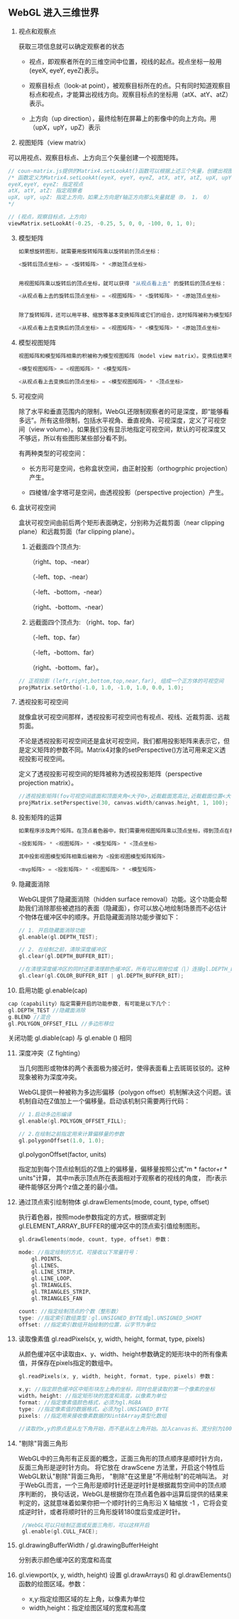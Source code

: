 ## WebGL 进入三维世界
1. 视点和观察点

   获取三项信息就可以确定观察者的状态

   * 视点，即观察者所在的三维空间中位置，视线的起点。视点坐标一般用(eyeX, eyeY, eyeZ)表示。

   * 观察目标点（look-at point），被观察目标所在的点。只有同时知道观察目标点和视点，才能算出视线方向。观察目标点的坐标用（atX、atY、atZ）表示。

   * 上方向（up direction），最终绘制在屏幕上的影像中的向上方向。用（upX，upY，upZ）表示



2. 视图矩阵（view matrix）

  可以用视点、观察目标点、上方向三个矢量创建一个视图矩阵。
  ```c
  // coun-matrix.js提供的Matrix4.setLookAt()函数可以根据上述三个矢量，创建出视图矩阵。
  /* 函数定义为Matrix4.setLookAt(eyeX, eyeY, eyeZ, atX, atY, atZ, upX, upY, upZ)。参数：
  eyeX,eyeY, eyeZ: 指定视点
  atX, atY, atZ: 指定观察者
  upX, upY, upZ: 指定上方向，如果上方向是Y轴正方向那么矢量就是（0， 1， 0）
  */
  
  // (视点，观察目标点，上方向)
  viewMatrix.setLookAt(-0.25, -0.25, 5, 0, 0, -100, 0, 1, 0);
  ```

3. 模型矩阵

    ```c
    如果想旋转图形，就需要用旋转矩阵乘以旋转前的顶点坐标：
    
    <旋转后顶点坐标> = <旋转矩阵> * <原始顶点坐标>
    
    
    用视图矩阵乘以旋转后的顶点坐标，就可以获得 "从视点看上去" 的旋转后的顶点坐标：
    
    <从视点看上去的旋转后顶点坐标> = <视图矩阵> * <旋转矩阵> * <原始顶点坐标>
    
    
    除了旋转矩阵，还可以用平移、缩放等基本变换矩阵或它们的组合，这时矩阵被称为模型矩阵（model matrix）。这样就可以写成：
    
    <从视点看上去变换后的顶点坐标> = <视图矩阵> * <模型矩阵> * <原始顶点坐标>
    ```

    

4. 模型视图矩阵

    ```c
    视图矩阵和模型矩阵相乘的积被称为模型视图矩阵（model view matrix）。变换后结果可写为：

    <模型视图矩阵> = <视图矩阵> * <模型矩阵>

    <从视点看上去变换后的顶点坐标> = <模型视图矩阵> * <顶点坐标>
    ```

5. 可视空间

   除了水平和垂直范围内的限制，WebGL还限制观察者的可是深度，即“能够看多远”。所有这些限制，包括水平视角、垂直视角、可视深度，定义了可视空间（view volume）。如果我们没有显示地指定可视空间，默认的可视深度又不够远，所以有些图形某些部分看不到。

   有两种类型的可视空间：

   * 长方形可是空间，也称盒状空间，由正射投影（orthogrphic projection）产生。

   * 四棱锥/金字塔可是空间，由透视投影（perspective projection）产生。



6. 盒状可视空间

   盒状可视空间由前后两个矩形表面确定，分别称为近裁剪面（near clipping plane）和远裁剪面（far clipping plane）。

   1. 近截面四个顶点为:

      （right、top、-near）

      （-left、top、-near）

      （-left、-bottom，-near）

      （right、-bottom、-near）

   2. 远截面四个顶点为:
      （right、top、far）

      （-left、top、far）

      （-left，-bottom、far）

      （right、-bottom、far）。

    ```c
   // 正视投影 (left,right,bottom,top,near,far), 组成一个正方体的可视空间 
   projMatrix.setOrtho(-1.0, 1.0, -1.0, 1.0, 0.0, 1.0);
    ```

   

7. 透视投影可视空间

   就像盒状可视空间那样，透视投影可视空间也有视点、视线、近裁剪面、远裁剪面。

   不论是透视投影可视空间还是盒状可视空间，我们都用投影矩阵来表示它，但是定义矩阵的参数不同。Matrix4对象的setPerspective()方法可用来定义透视投影可视空间。

   定义了透视投影可视空间的矩阵被称为透视投影矩阵（perspective projection matrix）。
    ```c
   //透视投影矩阵(fov可视空间底面和顶面夹角<大于0>,近裁截面宽高比,近裁截面位置<大于0>,远裁截面位置<大于0>)
   projMatrix.setPerspective(30, canvas.width/canvas.height, 1, 100);
    ```

   

8. 投影矩阵的运算

    ```c
    如果程序涉及两个矩阵。在顶点着色器中，我们需要用视图矩阵乘以顶点坐标，得到顶点在视图坐标系下的坐标，再左乘投影矩阵并赋值给gl_Position。计算过程如下：
    
    <投影矩阵> * <视图矩阵> * <模型矩阵> * <顶点坐标>
    
    其中投影视图模型矩阵相乘后被称为 <投影视图模型矩阵矩阵>
    
    <mvp矩阵> = <投影矩阵> * <视图矩阵> * <模型矩阵>
    ```

    

9. 隐藏面消除

   WebGL提供了隐藏面消除（hidden surface removal）功能。这个功能会帮助我们消除那些被遮挡的表面（隐藏面），你可以放心地绘制场景而不必估计个物体在缓冲区中的顺序。开启隐藏面消除功能步骤如下：

    ```c
    // 1. 开启隐藏面消除功能
    gl.enable(gl.DEPTH_TEST);
   
    // 2. 在绘制之前，清除深度缓冲区
    gl.clear(gl.DEPTH_BUFFER_BIT);
   
    //在清理深度缓冲区的同时还要清理颜色缓冲区，所有可以用按位或（|）连接gl.DEPTH_BUFFER_BIT和gl.COLOR_BUFFER_BIT:
    gl.clear(gl.COLOR_BUFFER_BIT | gl.DEPTH_BUFFER_BIT);
    ```

   

10. 启用功能 gl.enable(cap) 

  ```c
  cap（capability）指定需要开启的功能参数, 有可能是以下几个：
  gl.DEPTH_TEST //隐藏面消除
  g.BLEND //混合
  gl.POLYGON_OFFSET_FILL //多边形移位
  ```

  关闭功能 gl.diable(cap) 与 gl.enable () 相同

  

11. 深度冲突（Z fighting）

    当几何图形或物体的两个表面极为接近时，使得表面看上去斑斑驳驳的。这种现象被称为深度冲突。

    WebGL提供一种被称为多边形偏移（polygon offset）机制解决这个问题。该机制自动在Z值加上一个偏移量。启动该机制只需要两行代码：

    ```c
    // 1.启动多边形编译
    gl.enable(gl.POLYGON_OFFSET_FILL);
    
    // 2.在绘制之前指定用来计算偏移量的参数
    gl.polygonOffset(1.0, 1.0);
    ```

    gl.polygonOffset(factor, units)

    指定加到每个顶点绘制后的Z值上的偏移量，偏移量按照公式"m \* factor+r \* units"计算，
    其中m表示顶点所在表面相对于观察者的视线的角度，
    而r表示硬件能够区分两个z值之差的最小值。



12. 通过顶点索引绘制物体 gl.drawElements(mode, count, type, offset)

    执行着色器，按照mode参数指定的方式，根据绑定到 gl.ELEMENT_ARRAY_BUFFER的缓冲区中的顶点索引值绘制图形。

    ```c
    gl.drawElements(mode, count, type, offset) 参数：
    
    mode: //指定绘制的方式，可接收以下常量符号：
        gl.POINTS、
        gl.LINES、
        gl.LINE_STRIP、
        gl.LINE_LOOP、
        gl.TRIANGLES、
        gl.TRIANGLES_STRIP、
        gl.TRIANGLES_FAN
    
    count: //指定绘制顶点的个数（整形数）
    type: //指定索引数组类型：gl.UNSIGNED_BYTE或gl.UNSIGNED_SHORT
    offset: //指定索引数组开始绘制的位置，以字节为单位
    ```

    

13. 读取像素值 gl.readPixels(x, y, width, height, format, type, pixels)

    从颜色缓冲区中读取由x、y、width、height参数确定的矩形块中的所有像素值，并保存在pixels指定的数组中。

    ```c
    gl.readPixels(x, y, width, height, format, type, pixels) 参数：
    
    x,y: //指定颜色缓冲区中矩形块左上角的坐标，同时也是读取的第一个像素的坐标
    width，height: //指定矩形块的宽度和高度，以像素为单位
    format: //指定像素值颜色格式，必须为gl.RGBA
    type: //指定像素值的数据格式，必须为gl.UNSIGNED_BYTE
    pixels: //指定用来接收像素数据的Uint8Array类型化数组
    
    //读取的x,y的原点是从左下角开始，而不是从左上角开始。加入canvas长、宽分别为100、30，那么右下角的坐标为(100, 0)。
    ```



14. "剔除"背面三角形

    WebGL中的三角形有正反面的概念，正面三角形的顶点顺序是顺时针方向， 反面三角形是逆时针方向。
    将它放在 drawScene 方法里，开启这个特性后WebGL默认"剔除"背面三角形， "剔除"在这里是"不用绘制"的花哨叫法。
    对于WebGL而言，一个三角形是顺时针还是逆时针是根据裁剪空间中的顶点顺序判断的， 换句话说，WebGL是根据你在顶点着色器中运算后提供的结果来判定的，这就意味着如果你把一个顺时针的三角形沿 X 轴缩放 -1 ，它将会变成逆时针，或者将顺时针的三角形旋转180度后变成逆时针。

    ```c
     //WebGL可以只绘制正面或反面三角形，可以这样开启
     gl.enable(gl.CULL_FACE);
    ```



15. gl.drawingBufferWidth / gl.drawingBufferHeight

    分别表示颜色缓冲区的宽度和高度

16. gl.viewport(x, y, width, height)
    设置 gl.drawArrays() 和 gl.drawElements()函数的绘图区域。参数：
    * x,y:指定绘图区域的左上角，以像素为单位
    * width,height：指定绘图区域的宽度和高度




